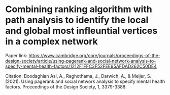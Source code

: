 # Combining ranking algorithm with path analysis to identify the local and global most infleuntial vertices in a complex network

Paper link: https://www.cambridge.org/core/journals/proceedings-of-the-design-society/article/using-pagerank-and-social-network-analysis-to-specify-mental-health-factors/1212F1FFC3F52FEE95AFDAD262C50DE4

Citation: Boodaghian Asl, A., Raghothama, J., Darwich, A., & Meijer, S. (2021). Using pagerank and social network analysis to specify mental health factors. Proceedings of the Design Society, 1, 3379-3388.

